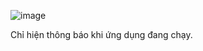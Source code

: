 ![image](https://github.com/anhkhoadev/Android_Camera/assets/142555542/85deb1a6-a0be-4aa4-aefd-68cac4bfaf2b)

Chỉ hiện thông báo khi ứng dụng đang chạy. 

